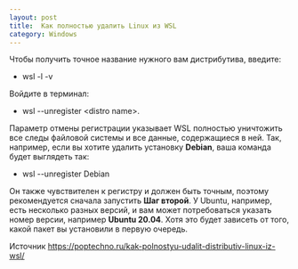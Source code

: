 ```yaml
---
layout: post
title:  Как полностью удалить Linux из WSL
category: Windows
---
```


Чтобы получить точное название нужного вам дистрибутива, введите: 

- wsl -l -v

Войдите в терминал:

  - wsl --unregister \<distro name>.

 Параметр отмены регистрации указывает WSL полностью уничтожить все следы файловой системы и все 
  данные, содержащиеся в ней. Так, например, если вы хотите удалить установку **Debian**, ваша 
 команда будет выглядеть так:

- wsl --unregister Debian

 Он также чувствителен к регистру и должен быть точным, поэтому рекомендуется сначала запустить 
  **Шаг второй**. У Ubuntu, например, есть несколько разных версий, и вам может потребоваться 
  указать номер версии, например **Ubuntu 20.04**. Хотя это будет зависеть от того, какой пакет 
 вы установили в первую очередь.

Источник <https://poptechno.ru/kak-polnostyu-udalit-distributiv-linux-iz-wsl/> 